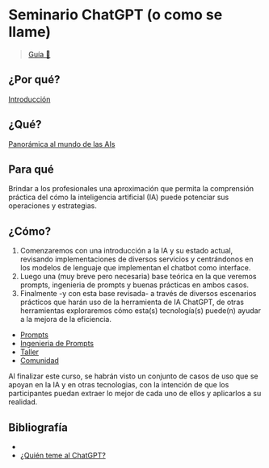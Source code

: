 # Seminario ChatGPT (o como se llame)

> [Guía 📅](https://docs.google.com/spreadsheets/d/1CMCHoDKnVWJjKiB7Cp6_UR6JxROY0A3XASgdRtyVELc/edit?usp=sharing)

## ¿Por qué?

[Introducción](documentos/intro.md)

## ¿Qué?

[Panorámica al mundo de las AIs](documentos/panorámica.md)

## Para qué

Brindar a los profesionales una aproximación que permita la comprensión práctica del cómo la inteligencia artificial (IA) puede potenciar sus operaciones y estrategias.

## ¿Cómo?

1. Comenzaremos con una introducción a la IA y su estado actual, revisando implementaciones de diversos servicios y centrándonos en los modelos de lenguaje que implementan el chatbot como interface.
1. Luego una (muy breve pero necesaria) base teórica en la que veremos prompts, ingenieria de prompts y buenas prácticas en ambos casos.
1. Finalmente -y con esta base revisada- a través de diversos escenarios prácticos que harán uso de la herramienta de IA ChatGPT, de otras herramientas exploraremos cómo esta(s) tecnología(s) puede(n) ayudar a la mejora de la eficiencia. 

- [Prompts](prompts/README.md) 
- [Ingenieria de Prompts](ingenieriaDePrompts/README.md) 
- [Taller](casosDeUso/)
- [Comunidad](comunidad.md)

Al finalizar este curso, se habrán visto un conjunto de casos de uso que se apoyan en la IA y en otras tecnologias, con la intención de que los participantes puedan extraer lo mejor de cada uno de ellos y aplicarlos a su realidad.

## Bibliografía

- 
- [¿Quién teme al ChatGPT?](https://globernance.org/quien-teme-al-chatgpt/)